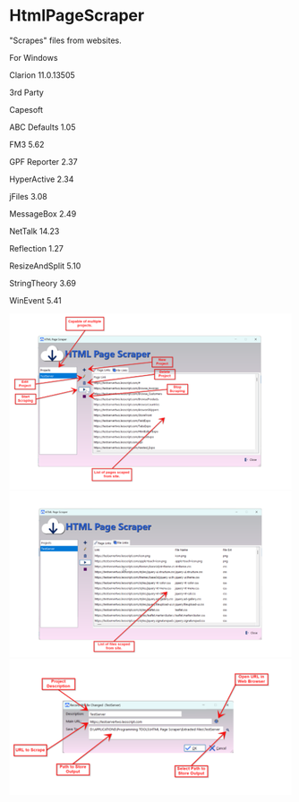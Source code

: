 # HtmlPageScraper
"Scrapes" files from websites.

For Windows

Clarion 11.0.13505

3rd Party

Capesoft 

ABC Defaults 1.05

FM3 5.62

GPF Reporter 2.37

HyperActive 2.34

jFiles 3.08

MessageBox 2.49

NetTalk 14.23

Reflection 1.27

ResizeAndSplit 5.10

StringTheory 3.69

WinEvent 5.41

<img src="https://github.com/donridley1972/HtmlPageScraper/blob/main/Screenshots/Main1.png" width=800/>

<img src="https://github.com/donridley1972/HtmlPageScraper/blob/main/Screenshots/Main2.png" width=800/>

<img src="https://github.com/donridley1972/HtmlPageScraper/blob/main/Screenshots/UpdateProjects.png" width=800/>
